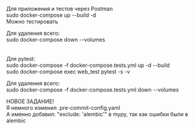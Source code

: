 Для приложения и тестов через Postman<br>
sudo docker-compose up --build -d<br>
Можно тестировать<br>

Для удаления всего:<br>
sudo docker-compose down --volumes
<br>
<br>
<br>
Для pytest:<br>
sudo docker-compose -f docker-compose.tests.yml up -d --build<br>
sudo docker-compose exec web_test pytest -s -v

Для удаления всего:<br>
sudo docker-compose -f docker-compose.tests.yml down --volumes


НОВОЕ ЗАДАНИЕ!<br>
Я немного изменил .pre-commit-config.yaml<br>
А именно добавил: "exclude: 'alembic'" в mypy, так как ошибки были в alembic
